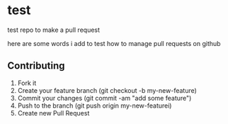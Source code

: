 # test
test repo to make a pull request

here are some words i add to test how to manage pull requests on github


## Contributing
1. Fork it
2. Create your feature branch (git checkout -b my-new-feature)
3. Commit your changes (git commit -am "add some feature")
4. Push to the branch (git push origin my-new-featurei)
5. Create new Pull Request
